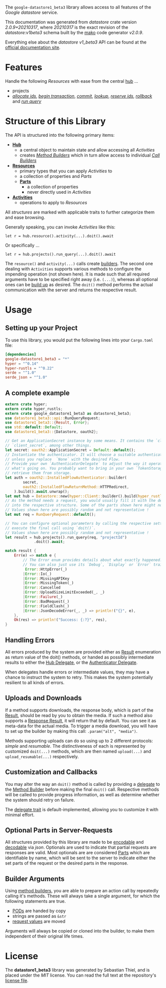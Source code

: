 <!---
DO NOT EDIT !
This file was generated automatically from 'src/mako/api/README.md.mako'
DO NOT EDIT !
-->
The `google-datastore1_beta3` library allows access to all features of the *Google datastore* service.

This documentation was generated from *datastore* crate version *2.0.9+20210317*, where *20210317* is the exact revision of the *datastore:v1beta3* schema built by the [mako](http://www.makotemplates.org/) code generator *v2.0.9*.

Everything else about the *datastore* *v1_beta3* API can be found at the
[official documentation site](https://cloud.google.com/datastore/).
# Features

Handle the following *Resources* with ease from the central [hub](https://docs.rs/google-datastore1_beta3/2.0.9+20210317/google_datastore1_beta3/Datastore) ... 

* projects
 * [*allocate ids*](https://docs.rs/google-datastore1_beta3/2.0.9+20210317/google_datastore1_beta3/api::ProjectAllocateIdCall), [*begin transaction*](https://docs.rs/google-datastore1_beta3/2.0.9+20210317/google_datastore1_beta3/api::ProjectBeginTransactionCall), [*commit*](https://docs.rs/google-datastore1_beta3/2.0.9+20210317/google_datastore1_beta3/api::ProjectCommitCall), [*lookup*](https://docs.rs/google-datastore1_beta3/2.0.9+20210317/google_datastore1_beta3/api::ProjectLookupCall), [*reserve ids*](https://docs.rs/google-datastore1_beta3/2.0.9+20210317/google_datastore1_beta3/api::ProjectReserveIdCall), [*rollback*](https://docs.rs/google-datastore1_beta3/2.0.9+20210317/google_datastore1_beta3/api::ProjectRollbackCall) and [*run query*](https://docs.rs/google-datastore1_beta3/2.0.9+20210317/google_datastore1_beta3/api::ProjectRunQueryCall)




# Structure of this Library

The API is structured into the following primary items:

* **[Hub](https://docs.rs/google-datastore1_beta3/2.0.9+20210317/google_datastore1_beta3/Datastore)**
    * a central object to maintain state and allow accessing all *Activities*
    * creates [*Method Builders*](https://docs.rs/google-datastore1_beta3/2.0.9+20210317/google_datastore1_beta3/client::MethodsBuilder) which in turn
      allow access to individual [*Call Builders*](https://docs.rs/google-datastore1_beta3/2.0.9+20210317/google_datastore1_beta3/client::CallBuilder)
* **[Resources](https://docs.rs/google-datastore1_beta3/2.0.9+20210317/google_datastore1_beta3/client::Resource)**
    * primary types that you can apply *Activities* to
    * a collection of properties and *Parts*
    * **[Parts](https://docs.rs/google-datastore1_beta3/2.0.9+20210317/google_datastore1_beta3/client::Part)**
        * a collection of properties
        * never directly used in *Activities*
* **[Activities](https://docs.rs/google-datastore1_beta3/2.0.9+20210317/google_datastore1_beta3/client::CallBuilder)**
    * operations to apply to *Resources*

All *structures* are marked with applicable traits to further categorize them and ease browsing.

Generally speaking, you can invoke *Activities* like this:

```Rust,ignore
let r = hub.resource().activity(...).doit().await
```

Or specifically ...

```ignore
let r = hub.projects().run_query(...).doit().await
```

The `resource()` and `activity(...)` calls create [builders][builder-pattern]. The second one dealing with `Activities` 
supports various methods to configure the impending operation (not shown here). It is made such that all required arguments have to be 
specified right away (i.e. `(...)`), whereas all optional ones can be [build up][builder-pattern] as desired.
The `doit()` method performs the actual communication with the server and returns the respective result.

# Usage

## Setting up your Project

To use this library, you would put the following lines into your `Cargo.toml` file:

```toml
[dependencies]
google-datastore1_beta3 = "*"
hyper = "^0.14"
hyper-rustls = "^0.22"
serde = "^1.0"
serde_json = "^1.0"
```

## A complete example

```Rust
extern crate hyper;
extern crate hyper_rustls;
extern crate google_datastore1_beta3 as datastore1_beta3;
use datastore1_beta3::api::RunQueryRequest;
use datastore1_beta3::{Result, Error};
use std::default::Default;
use datastore1_beta3::{Datastore, oauth2};

// Get an ApplicationSecret instance by some means. It contains the `client_id` and 
// `client_secret`, among other things.
let secret: oauth2::ApplicationSecret = Default::default();
// Instantiate the authenticator. It will choose a suitable authentication flow for you, 
// unless you replace  `None` with the desired Flow.
// Provide your own `AuthenticatorDelegate` to adjust the way it operates and get feedback about 
// what's going on. You probably want to bring in your own `TokenStorage` to persist tokens and
// retrieve them from storage.
let auth = oauth2::InstalledFlowAuthenticator::builder(
        secret,
        oauth2::InstalledFlowReturnMethod::HTTPRedirect,
    ).build().await.unwrap();
let mut hub = Datastore::new(hyper::Client::builder().build(hyper_rustls::HttpsConnector::with_native_roots()), auth);
// As the method needs a request, you would usually fill it with the desired information
// into the respective structure. Some of the parts shown here might not be applicable !
// Values shown here are possibly random and not representative !
let mut req = RunQueryRequest::default();

// You can configure optional parameters by calling the respective setters at will, and
// execute the final call using `doit()`.
// Values shown here are possibly random and not representative !
let result = hub.projects().run_query(req, "projectId")
             .doit().await;

match result {
    Err(e) => match e {
        // The Error enum provides details about what exactly happened.
        // You can also just use its `Debug`, `Display` or `Error` traits
         Error::HttpError(_)
        |Error::Io(_)
        |Error::MissingAPIKey
        |Error::MissingToken(_)
        |Error::Cancelled
        |Error::UploadSizeLimitExceeded(_, _)
        |Error::Failure(_)
        |Error::BadRequest(_)
        |Error::FieldClash(_)
        |Error::JsonDecodeError(_, _) => println!("{}", e),
    },
    Ok(res) => println!("Success: {:?}", res),
}

```
## Handling Errors

All errors produced by the system are provided either as [Result](https://docs.rs/google-datastore1_beta3/2.0.9+20210317/google_datastore1_beta3/client::Result) enumeration as return value of
the doit() methods, or handed as possibly intermediate results to either the 
[Hub Delegate](https://docs.rs/google-datastore1_beta3/2.0.9+20210317/google_datastore1_beta3/client::Delegate), or the [Authenticator Delegate](https://docs.rs/yup-oauth2/*/yup_oauth2/trait.AuthenticatorDelegate.html).

When delegates handle errors or intermediate values, they may have a chance to instruct the system to retry. This 
makes the system potentially resilient to all kinds of errors.

## Uploads and Downloads
If a method supports downloads, the response body, which is part of the [Result](https://docs.rs/google-datastore1_beta3/2.0.9+20210317/google_datastore1_beta3/client::Result), should be
read by you to obtain the media.
If such a method also supports a [Response Result](https://docs.rs/google-datastore1_beta3/2.0.9+20210317/google_datastore1_beta3/client::ResponseResult), it will return that by default.
You can see it as meta-data for the actual media. To trigger a media download, you will have to set up the builder by making
this call: `.param("alt", "media")`.

Methods supporting uploads can do so using up to 2 different protocols: 
*simple* and *resumable*. The distinctiveness of each is represented by customized 
`doit(...)` methods, which are then named `upload(...)` and `upload_resumable(...)` respectively.

## Customization and Callbacks

You may alter the way an `doit()` method is called by providing a [delegate](https://docs.rs/google-datastore1_beta3/2.0.9+20210317/google_datastore1_beta3/client::Delegate) to the 
[Method Builder](https://docs.rs/google-datastore1_beta3/2.0.9+20210317/google_datastore1_beta3/client::CallBuilder) before making the final `doit()` call. 
Respective methods will be called to provide progress information, as well as determine whether the system should 
retry on failure.

The [delegate trait](https://docs.rs/google-datastore1_beta3/2.0.9+20210317/google_datastore1_beta3/client::Delegate) is default-implemented, allowing you to customize it with minimal effort.

## Optional Parts in Server-Requests

All structures provided by this library are made to be [encodable](https://docs.rs/google-datastore1_beta3/2.0.9+20210317/google_datastore1_beta3/client::RequestValue) and 
[decodable](https://docs.rs/google-datastore1_beta3/2.0.9+20210317/google_datastore1_beta3/client::ResponseResult) via *json*. Optionals are used to indicate that partial requests are responses 
are valid.
Most optionals are are considered [Parts](https://docs.rs/google-datastore1_beta3/2.0.9+20210317/google_datastore1_beta3/client::Part) which are identifiable by name, which will be sent to 
the server to indicate either the set parts of the request or the desired parts in the response.

## Builder Arguments

Using [method builders](https://docs.rs/google-datastore1_beta3/2.0.9+20210317/google_datastore1_beta3/client::CallBuilder), you are able to prepare an action call by repeatedly calling it's methods.
These will always take a single argument, for which the following statements are true.

* [PODs][wiki-pod] are handed by copy
* strings are passed as `&str`
* [request values](https://docs.rs/google-datastore1_beta3/2.0.9+20210317/google_datastore1_beta3/client::RequestValue) are moved

Arguments will always be copied or cloned into the builder, to make them independent of their original life times.

[wiki-pod]: http://en.wikipedia.org/wiki/Plain_old_data_structure
[builder-pattern]: http://en.wikipedia.org/wiki/Builder_pattern
[google-go-api]: https://github.com/google/google-api-go-client

# License
The **datastore1_beta3** library was generated by Sebastian Thiel, and is placed 
under the *MIT* license.
You can read the full text at the repository's [license file][repo-license].

[repo-license]: https://github.com/Byron/google-apis-rsblob/main/LICENSE.md
